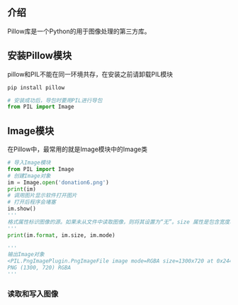 ## 介绍

Pillow库是一个Python的用于图像处理的第三方库。

## 安装Pillow模块

pillow和PIL不能在同一环境共存，在安装之前请卸载PIL模块

```python
pip install pillow

# 安装成功后，导包时要用PIL进行导包
from PIL import Image
```

## Image模块

在Pillow中，最常用的就是Image模块中的Image类

```python
# 导入Image模块
from PIL import Image
# 创建Image对象
im = Image.open('donation6.png')
print(im)
# 调用图片显示软件打开图片
# 打开后程序会堵塞
im.show()
'''
格式属性标识图像的源。如果未从文件中读取图像，则将其设置为“无”。size 属性是包含宽度和高度（以像素为单位）的 2 元组。mode 属性定义影像中波段的数量和名称，以及像素类型和深度。常见模式包括“L”（(luminance)）用于灰度图像，“RGB”用于真彩色图像，“CMYK”用于印前图像。
'''
print(im.format, im.size, im.mode)

'''
输出Image对象
<PIL.PngImagePlugin.PngImageFile image mode=RGBA size=1300x720 at 0x244FBA27FA0>
PNG (1300, 720) RGBA
'''
```

### 读取和写入图像